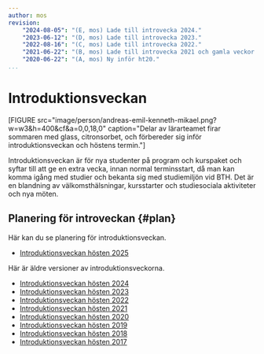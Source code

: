 ```yaml
---
author: mos
revision:
    "2024-08-05": "(E, mos) Lade till introvecka 2024."
    "2023-06-12": "(D, mos) Lade till introvecka 2023."
    "2022-08-16": "(C, mos) Lade till introvecka 2022."
    "2021-06-22": "(B, mos) Lade till introvecka 2021 och gamla veckor."
    "2020-06-22": "(A, mos) Ny inför ht20."
...
```

Introduktionsveckan
==================================

[FIGURE src="image/person/andreas-emil-kenneth-mikael.png?w=w3&h=400&cf&a=0,0,18,0" caption="Delar av lärarteamet firar sommaren med glass, citronsorbet, och förbereder sig inför introduktionsveckan och höstens termin."]

Introduktionsveckan är för nya studenter på program och kurspaket och syftar till att ge en extra vecka, innan normal terminsstart, då man kan komma igång med studier och bekanta sig med studiemiljön vid BTH. Det är en blandning av välkomsthälsningar, kursstarter och studiesociala aktiviteter och nya möten.

<!--more-->



Planering för introveckan {#plan}
-----------------------------------

Här kan du se planering för introduktionsveckan.

* [Introduktionsveckan hösten 2025](introduktionsveckan-2025)

Här är äldre versioner av introduktionsveckorna.

* [Introduktionsveckan hösten 2024](introduktionsveckan-2024)
* [Introduktionsveckan hösten 2023](introduktionsveckan-2023)
* [Introduktionsveckan hösten 2022](introduktionsveckan-2022)
* [Introduktionsveckan hösten 2021](introduktionsveckan-2021)
* [Introduktionsveckan hösten 2020](introduktionsveckan-2020)
* [Introduktionsveckan hösten 2019](/blogg/introduktionsveckan-2019)
* [Introduktionsveckan hösten 2018](/blogg/introduktionsveckan-2018)
* [Introduktionsveckan hösten 2017](/blogg/introduktionsveckan-2017)
